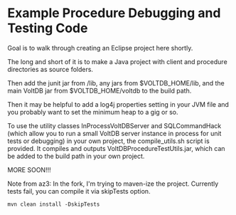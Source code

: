# Example Procedure Debugging and Testing Code

Goal is to walk through creating an Eclipse project here shortly.

The long and short of it is to make a Java project with client and procedure directories as source folders.

Then add the junit jar from /lib, any jars from $VOLTDB_HOME/lib, and the main VoltDB jar from $VOLTDB_HOME/voltdb to the build path.

Then it may be helpful to add a log4j properties setting in your JVM file and you probably want to set the minimum heap to a gig or so.

To use the utility classes InProcessVoltDBServer and SQLCommandHack (which allow you to run a small VoltDB server instance in process for unit tests or debugging) in your own project, the compile_utils.sh script is provided.  It compiles and outputs VoltDBProcedureTestUtils.jar, which can be added to the build path in your own project.

MORE SOON!!!

Note from az3: In the fork, I'm trying to maven-ize the project. Currently tests fail, you can compile it via skipTests option.
```
mvn clean install -DskipTests
```